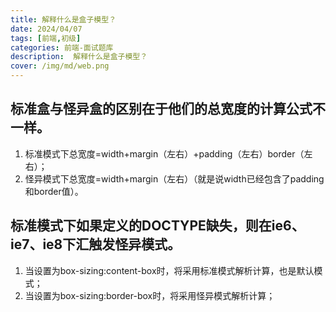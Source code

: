 ```yaml
---
title: 解释什么是盒子模型？
date: 2024/04/07
tags: [前端,初级]
categories: 前端-面试题库
description:  解释什么是盒子模型？
cover: /img/md/web.png
---
```


## 标准盒与怪异盒的区别在于他们的总宽度的计算公式不⼀样。
1. 标准模式下总宽度=width+margin（左右）+padding（左右）border（左右）；
2. 怪异模式下总宽度=width+margin（左右）（就是说width已经包含了padding和border值）。

## 标准模式下如果定义的DOCTYPE缺失，则在ie6、ie7、ie8下汇触发怪异模式。
1. 当设置为box-sizing:content-box时，将采⽤标准模式解析计算，也是默认模式；
2. 当设置为box-sizing:border-box时，将采⽤怪异模式解析计算；